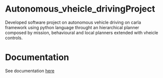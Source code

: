 # Autonomous_vheicle_drivingProject
Developed software project on autonomous vehicle driving on carla framework using python language throught an hierarchical planner composed by mission, behavioural and local planners extended with vheicle controls.

# Documentation
See documentation [here](https://github.com/19tony97/Autonomous_vheicle_drivingProject/blob/main/AVD_REPORT.pdf)
